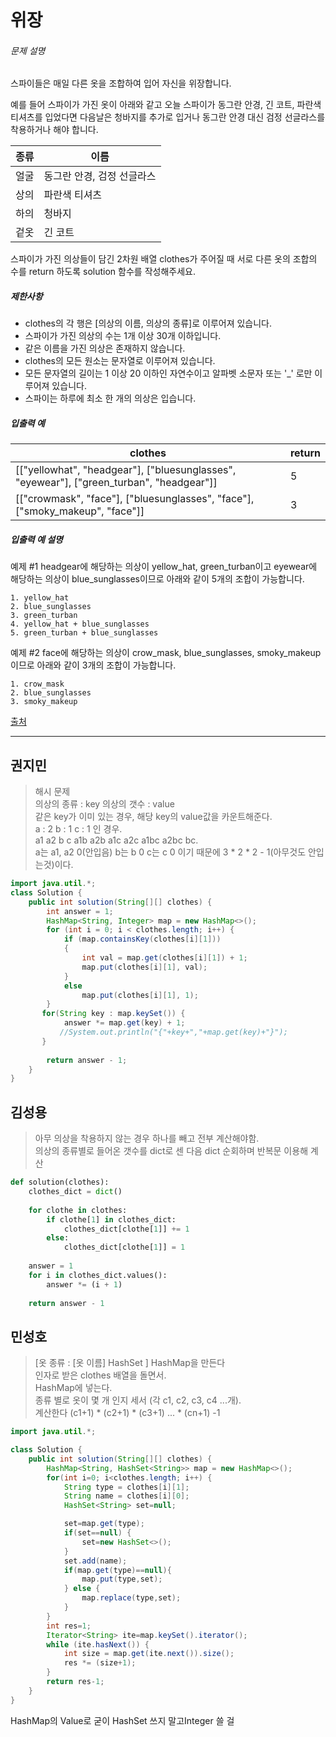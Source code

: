 # 위장



###### 문제 설명

스파이들은 매일 다른 옷을 조합하여 입어 자신을 위장합니다.

예를 들어 스파이가 가진 옷이 아래와 같고 오늘 스파이가 동그란 안경, 긴 코트, 파란색 티셔츠를 입었다면 다음날은 청바지를 추가로 입거나 동그란 안경 대신 검정 선글라스를 착용하거나 해야 합니다.

| 종류 | 이름                       |
| ---- | -------------------------- |
| 얼굴 | 동그란 안경, 검정 선글라스 |
| 상의 | 파란색 티셔츠              |
| 하의 | 청바지                     |
| 겉옷 | 긴 코트                    |

스파이가 가진 의상들이 담긴 2차원 배열 clothes가 주어질 때 서로 다른 옷의 조합의 수를 return 하도록 solution 함수를 작성해주세요.

##### 제한사항

- clothes의 각 행은 [의상의 이름, 의상의 종류]로 이루어져 있습니다.
- 스파이가 가진 의상의 수는 1개 이상 30개 이하입니다.
- 같은 이름을 가진 의상은 존재하지 않습니다.
- clothes의 모든 원소는 문자열로 이루어져 있습니다.
- 모든 문자열의 길이는 1 이상 20 이하인 자연수이고 알파벳 소문자 또는 '_' 로만 이루어져 있습니다.
- 스파이는 하루에 최소 한 개의 의상은 입습니다.

##### 입출력 예

| clothes                                                      | return |
| ------------------------------------------------------------ | ------ |
| [["yellowhat", "headgear"], ["bluesunglasses", "eyewear"], ["green_turban", "headgear"]] | 5      |
| [["crowmask", "face"], ["bluesunglasses", "face"], ["smoky_makeup", "face"]] | 3      |

##### 입출력 예 설명

예제 #1
headgear에 해당하는 의상이 yellow_hat, green_turban이고 eyewear에 해당하는 의상이 blue_sunglasses이므로 아래와 같이 5개의 조합이 가능합니다.

```
1. yellow_hat
2. blue_sunglasses
3. green_turban
4. yellow_hat + blue_sunglasses
5. green_turban + blue_sunglasses
```

예제 #2
face에 해당하는 의상이 crow_mask, blue_sunglasses, smoky_makeup이므로 아래와 같이 3개의 조합이 가능합니다.

```
1. crow_mask
2. blue_sunglasses
3. smoky_makeup
```

[출처](http://2013.bapc.eu/)



---------------





## 권지민

> 해시 문제  
> 의상의 종류 : key 의상의 갯수 : value  
> 같은 key가 이미 있는 경우, 해당 key의 value값을 카운트해준다.  
> a : 2  b : 1  c : 1 인 경우.  
> a1 a2 b c a1b a2b a1c a2c a1bc a2bc bc.  
> a는 a1, a2 0(안입음) b는 b 0 c는 c 0 이기 때문에 3 * 2 * 2 - 1(아무것도 안입는것)이다.

```java
import java.util.*;
class Solution {
    public int solution(String[][] clothes) {
        int answer = 1;
        HashMap<String, Integer> map = new HashMap<>();
        for (int i = 0; i < clothes.length; i++) {
            if (map.containsKey(clothes[i][1]))
            {
                int val = map.get(clothes[i][1]) + 1;
                map.put(clothes[i][1], val);
            }
            else
                map.put(clothes[i][1], 1);
        }
       for(String key : map.keySet()) {
            answer *= map.get(key) + 1;
           //System.out.println("{"+key+","+map.get(key)+"}");
       }
        
        return answer - 1;
    }
}
```





## 김성용

> 아무 의상을 착용하지 않는 경우 하나를 빼고 전부 계산해야함.  
> 의상의 종류별로 들어온 갯수를 dict로 센 다음 dict 순회하며 반복문 이용해 계산

```python
def solution(clothes):
    clothes_dict = dict()
    
    for clothe in clothes:
        if clothe[1] in clothes_dict:
            clothes_dict[clothe[1]] += 1
        else:
            clothes_dict[clothe[1]] = 1
    
    answer = 1
    for i in clothes_dict.values():
        answer *= (i + 1)
        
    return answer - 1
```





## 민성호

> [옷 종류 : [옷 이름] HashSet ] HashMap을 만든다  
> 인자로 받은 clothes 배열을 돌면서.  
> HashMap에 넣는다.  
> 종류 별로 옷이 몇 개 인지 세서 (각 c1, c2, c3, c4 ...개).  
> 계산한다 (c1+1) * (c2+1) * (c3+1) ... * (cn+1) -1   

```java
import java.util.*;

class Solution {
    public int solution(String[][] clothes) {
        HashMap<String, HashSet<String>> map = new HashMap<>();
        for(int i=0; i<clothes.length; i++) {
            String type = clothes[i][1];
            String name = clothes[i][0];
            HashSet<String> set=null;

            set=map.get(type);
            if(set==null) {
                set=new HashSet<>();
            }
            set.add(name);
            if(map.get(type)==null){
                map.put(type,set);
            } else {
                map.replace(type,set);
            }
        }
        int res=1;
        Iterator<String> ite=map.keySet().iterator();
        while (ite.hasNext()) {
            int size = map.get(ite.next()).size();
            res *= (size+1);
        }
        return res-1;
    }
}
```

HashMap의 Value로 굳이 HashSet 쓰지 말고Integer 쓸 걸